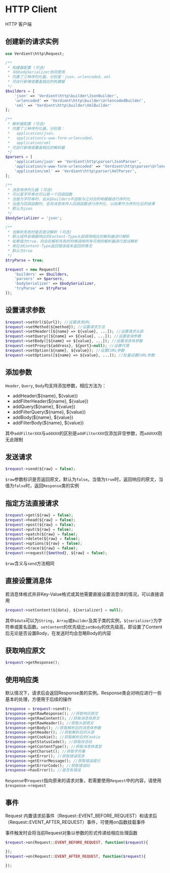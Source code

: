 # HTTP Client
HTTP 客户端

## 创建新的请求实例
```php
use Verdient\http\Request;

/**
 * 构建器配置 (可选)
 * 与$bodySerializer协同使用
 * 内置了三种序列化器，分别是：json，urlencoded，xml
 * 可自行新增或覆盖相应的构建器
 */
$builders = [
	'json' => 'Verdient\http\builder\JsonBuilder',
	'urlencoded' => 'Verdient\http\builder\UrlencodedBuilder',
	'xml' => 'Verdient\http\builder\XmlBuilder'
];

/**
 * 解析器配置 (可选)
 * 内置了三种序列化器，分别是：
 *   application/json，
 *   application/x-www-form-urlencoded，
 *   application/xml
 * 可自行新增或覆盖相应的解析器
 */
$parsers = [
	'application/json' => 'Verdient\http\parser\JsonParser',
	'application/x-www-form-urlencoded' => 'Verdient\http\parser\UrlencodedParser',
	'application/xml' => 'Verdient\http\parser\XmlParser',
];

/**
 * 消息体序列化器 (可选)
 * 可以是字符串也可以是一个回调函数
 * 当值为字符串时，会从$builders中选取与之对应的构建器进行序列化
 * 当值为回调函数时，会将消息体传入回调函数进行序列化，以结果作为序列化后的结果
 * 默认为json
 */
$bodySerializer = 'json';

/**
 * 当解析失败时是否尝试解析 (可选)
 * 默认组件会根据响应的Content-Type头部调用相应的解析器进行解析
 * 如果值为true，则会在解析失败的时候调用所有可用的解析器进行尝试解析
 * 来应对Content-Type返回错误或未返回的情况
 * 默认为true
 */
$tryParse = true;

$request = new Request([
	'builders' => $builders,
	'parsers' => $parsers,
	'bodySerializer' => $bodySerializer,
	'tryParse' => $tryParse
]);
```
## 设置请求参数
```php
$request->setUrl(${url}); //设置请求URL
$request->setMethod(${method}); //设置请求方法
$request->setHeader([${name} => ${value}, ...]); //设置请求头部
$request->setQuery([${name} => ${value}, ...]); //设置查询参数
$request->setBody([${name} => ${value}, ...]); //设置消息体参数
$request->setProxy(${address}, ${port}=null); //设置代理
$request->setOption(${name}, ${value}); //设置CURL参数
$request->setOptions([${name} => ${value}, ...]); //批量设置CURL参数
```
## 添加参数
`Header`, `Query`, `Body`均支持添加参数，相应方法为：
- addHeader(${name}, ${value})
- addFilterHeader(${name}, ${value})
- addQuery(${name}, ${value})
- addFilterQuery(${name}, ${value})
- addBody(${name}, ${value})
- addFilterBody(${name}, ${value})

其中`addFilterXXX`与`addXXX`的区别是`addFilterXXX`仅添加非空参数，而`addXXX`则无此限制
## 发送请求
```php
$request->send(${raw} = false);
```
`$raw`参数标识是否返回原文，默认为`false`。当值为`true`时，返回响应的原文，当值为`false`时，返回`Response`类的实例

## 指定方法直接请求
```php
$request->get(${raw} = false);
$request->head(${raw} = false);
$request->post(${raw} = false);
$request->put(${raw} = false);
$request->patch(${raw} = false);
$request->delete(${raw} = false);
$request->options(${raw} = false);
$request->trace(${raw} = false);
$request->request({$method}, ${raw} = false);
```

`$raw`含义与`send`方法相同

## 直接设置消息体
若消息体格式并非Key-Value格式或其他需要直接设置消息体的情况，可以直接调用
```php
$request->setContent(${data}, ${serializer} = null);
```
其中`$data`可以为`String`，`Array`或`Builder`及其子类的实例，`${serializer}`为字符串或匿名函数。`setContent`的优先级比`setBody`的优先级高，即设置了Content后无论是否设置Body，在发送时均会忽略Body的内容

## 获取响应原文
```php
$request->getResponse();
```

## 使用响应类
默认情况下，请求后会返回Response类的实例。Response类会对响应进行一些基本的处理，方便用于后续的操作
```php
$response = $request->send();
$response->getRawResponse(); //获取响应原文
$response->getRawContent(); //获取消息体原文
$response->getRawHeader(); //获取头部原文
$response->getBody(); //获取解析后的消息体参数
$response->getHeader(); //获取解析后的头部
$response->getCookie(); //获取解析后的Cookie
$response->getStatusCode(); //获取状态码
$response->getContentType(); //获取消息体类型
$response->getCharset(); //获取字符集
$response->getError(); //获取错误信息
$response->getErrorMessage(); //获取错误提示
$response->getErrorCode(); //获取错误码
$response->hasError(); //是否有错误
```
`Response`中`request`指向原来的请求对象，若需要使用`Request`中的内容，请使用`$response->request`
## 事件
Request 内置请求前事件（Request::EVENT_BEFORE_REQUEST）和请求后（Request::EVENT_AFTER_REQUEST）事件，可使用on函数挂载事件

事件触发时会将当前Request对象以参数的形式传递给相应处理函数
```php
$request->on(Request::EVENT_BEFORE_REQUEST, function($request){

});
$request->on(Request::EVENT_AFTER_REQUEST, function($request){

});
```